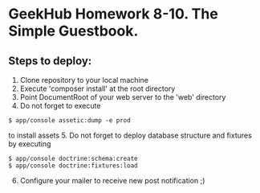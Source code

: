 GeekHub Homework 8-10. The Simple Guestbook.
========================

## Steps to deploy: ##

1. Clone repository to your local machine
2. Execute 'composer install' at the root directory
3. Point DocumentRoot of your web server to the 'web' directory
4. Do not forget to execute
 ```
 $ app/console assetic:dump -e prod
 ```
to install assets
5. Do not forget to deploy database structure and fixtures by executing
 ~~~
 $ app/console doctrine:schema:create
 $ app/console doctrine:fixtures:load
 ~~~
6. Configure your mailer to receive new post notification ;)
